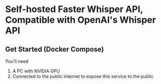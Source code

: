 # Self-hosted Faster Whisper API, Compatible with OpenAI's Whisper API


## Get Started (Docker Compose)

You'll need

1. A PC with NVIDIA GPU
2. Connected to the public internet to expose this service to the public

